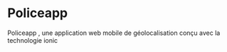 # Policeapp
Policeapp , une application web mobile de géolocalisation conçu avec la technologie ionic 
